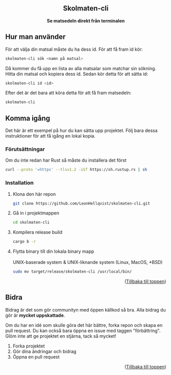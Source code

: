 <div id="top"></div>
<div align="center">

<h2 align="center">Skolmaten-cli</h2>

  <p align="center">
    <b>Se matsedeln direkt från terminalen</b>
  </p>
</div>

<!-- KOMMA IGÅNG -->
## Hur man använder

För att välja din matsal måste du ha dess id. För att få fram id kör:
```sh
skolmaten-cli sök <namn på matsal>
```
Då kommer du få upp en lista av alla matsalar som matchar sin sökning.
Hitta din matsal och kopiera dess id. Sedan kör detta för att sätta id:
```sh
skolmaten-cli id <id>
```
Efter det är det bara att köra detta för att få fram matsedeln:
```sh
skolmaten-cli
```



<!-- KOMMA IGÅNG -->
## Komma igång

Det här är ett exempel på hur du kan sätta upp projektet. Följ bara dessa instruktioner för att få igång en lokal kopia.

### Förutsättningar

Om du inte redan har Rust så måste du installera det först
```sh
curl --proto '=https' --tlsv1.2 -sSf https://sh.rustup.rs | sh
```

### Installation

1. Klona den här repon
   ```sh
   git clone https://github.com/LeonHellqvist/skolmaten-cli.git
   ```
2. Gå in i projektmappen
   ```sh
   cd skolmaten-cli
   ```
3. Kompilera release build
   ```sh
   cargo b -r
   ```
4. Flytta binary till din lokala binary mapp
  <br><br>
   UNIX-baserade system & UNIX-liknande system (Linux, MacOS, *BSD)
   ```sh
   sudo mv target/release/skolmaten-cli /usr/local/bin/
   ```

<p align="right">(<a href="#top">Tillbaka till toppen</a>)</p>


<!-- BIDRA -->
## Bidra

Bidrag är det som gör communityn med öppen källkod så bra. Alla bidrag du gör är **mycket uppskattade**.

Om du har en idé som skulle göra det här bättre, forka repon och skapa en pull request. Du kan också bara öppna en issue med taggen "förbättring".
Glöm inte att ge projektet en stjärna, tack så mycket!

1. Forka projektet
2. Gör dina ändringar och bidrag
3. Öppna en pull request

<p align="right">(<a href="#top">Tillbaka till toppen</a>)</p>
